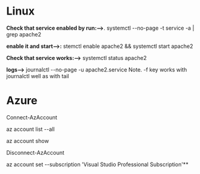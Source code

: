 # Linux

 **Check that service enabled by run:-->**.
 systemctl --no-page -t service -a | grep apache2
 
**enable it and start-->:**
stemctl enable apache2 && systemctl start apache2

**Check that service works:-->**
systemctl status apache2

**logs-->**
journalctl --no-page -u apache2.service Note. -f key works with journalctl well as with tail

# Azure

Connect-AzAccount

az account list --all

az account show

Disconnect-AzAccount

az account set --subscription 'Visual Studio Professional Subscription'**	

# 

